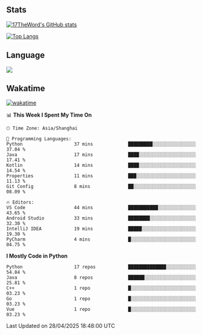 ## Stats

[![17TheWord's GitHub stats](https://github-readme-stats.vercel.app/api?username=17TheWord&count_private=true&show_icons=true)](https://github.com/anuraghazra/github-readme-stats)

[![Top Langs](https://github-readme-stats.vercel.app/api/top-langs/?username=17TheWord&layout=compact&hide=html)](https://github.com/anuraghazra/github-readme-stats)

## Language

<img align="center" src="https://github-readme-stats-theword.vercel.app/api/wakatime?username=559772f0-9c03-4114-9e11-1b4b8b998e10&layout=compact&theme=dracula&hide_border=true">

## Wakatime

[![wakatime](https://wakatime.com/badge/user/559772f0-9c03-4114-9e11-1b4b8b998e10.svg)](https://wakatime.com/@559772f0-9c03-4114-9e11-1b4b8b998e10)

<!--START_SECTION:waka-->
📊 **This Week I Spent My Time On** 

```text
🕑︎ Time Zone: Asia/Shanghai

💬 Programming Languages: 
Python                   37 mins             █████████░░░░░░░░░░░░░░░░   37.04 % 
Java                     17 mins             ████░░░░░░░░░░░░░░░░░░░░░   17.41 % 
Kotlin                   14 mins             ████░░░░░░░░░░░░░░░░░░░░░   14.54 % 
Properties               11 mins             ███░░░░░░░░░░░░░░░░░░░░░░   11.13 % 
Git Config               8 mins              ██░░░░░░░░░░░░░░░░░░░░░░░   08.09 % 

🔥 Editors: 
VS Code                  44 mins             ███████████░░░░░░░░░░░░░░   43.65 % 
Android Studio           33 mins             ████████░░░░░░░░░░░░░░░░░   32.30 % 
IntelliJ IDEA            19 mins             █████░░░░░░░░░░░░░░░░░░░░   19.30 % 
PyCharm                  4 mins              █░░░░░░░░░░░░░░░░░░░░░░░░   04.75 % 
```

**I Mostly Code in Python** 

```text
Python                   17 repos            ██████████████░░░░░░░░░░░   54.84 % 
Java                     8 repos             ██████░░░░░░░░░░░░░░░░░░░   25.81 % 
C++                      1 repo              █░░░░░░░░░░░░░░░░░░░░░░░░   03.23 % 
Go                       1 repo              █░░░░░░░░░░░░░░░░░░░░░░░░   03.23 % 
Vue                      1 repo              █░░░░░░░░░░░░░░░░░░░░░░░░   03.23 % 
```




 Last Updated on 28/04/2025 18:48:00 UTC
<!--END_SECTION:waka-->

